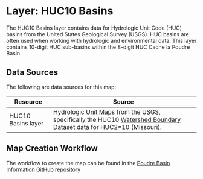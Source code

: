 # Layer:  HUC10 Basins

The HUC10 Basins layer contains data for Hydrologic Unit Code (HUC) basins
from the United States Geological Survey (USGS).
HUC basins are often used when working with hydrologic and environmental data.
This layer contains 10-digit HUC sub-basins within the 8-digit HUC Cache la Poudre Basin.

## Data Sources

The following are data sources for this map:

| **Resource** | **Source** |
| -- | -- |
| HUC10 Basins layer | [Hydrologic Unit Maps](https://water.usgs.gov/GIS/huc.html) from the USGS, specifically the HUC10 [Watershed Boundary Dataset](ftp://rockyftp.cr.usgs.gov/vdelivery/Datasets/Staged/Hydrography/WBD/) data for HUC2=10 (Missouri). |

## Map Creation Workflow

The workflow to create the map can be found in the
[Poudre Basin Information GitHub repository](https://github.com/OpenWaterFoundation/owf-infomapper-poudre/tree/master/workflow/BasinEntities/Physical-Basins)
